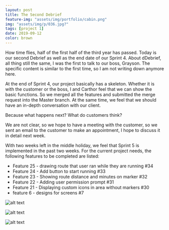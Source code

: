 ```yaml
---
layout: post
title: The Second Debrief
feature-img: "assets/img/portfolio/cabin.png"
img: "assets/img/p/036.jpg?"
tags: [project 1]
date: 2019-09-12
color: brown
---
```


How time flies, half of the first half of the third year has passed. Today is our second Debrief as well as the end date of our Sprint 4. 
About dDebrief, all thing still the same, I was the first to talk to our boss, Grayson. The specific content is similar to the first time, so I am not writing down anymore here.

At the end of Sprint 4, our project basically has a skeleton. Whether it is with the customer or the boss, I and Carthor feel that we can show the basic functions. So we merged all the features and submitted the merge request into the Master branch. At the same time, we feel that we should have an in-depth conversation with our client. 

Because what happens next?  What do customers think? 

We are not clear, so we hope to have a meeting with the customer, so we sent an email to the customer to make an appointment, I hope to discuss it in detail next week.

With two weeks left in the middle holiday, we feel that Sprint 5 is implemented in the past two weeks. For the current project needs, the following features to be completed are listed:

* Feature 25 - drawing route that user ran while they are running #34 
* Feature 24 - Add button to start running #33 
* Feature 23 - Showing route distance and minutes on marker #32
* Feature 22 - Adding user permission prompt #31 
* Feature 21 - Displaying custom icons in area without markers #30
* feature 6 - designs for screens #7 

![alt text](https://github.com/aemooooon/app/blob/master/assets/img/p/036.jpg?raw=true "debrief 2")

![alt text](https://github.com/aemooooon/app/blob/master/assets/img/p/037.jpg?raw=true "Sprint 4")

![alt text](https://github.com/aemooooon/app/blob/master/assets/img/p/037.png?raw=true "current project screenshot")


